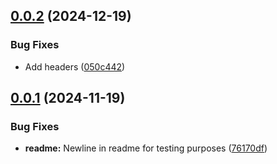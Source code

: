 ## [0.0.2](https://github.com/IBM/sds-go-sdk/compare/v0.0.1...v0.0.2) (2024-12-19)


### Bug Fixes

* Add headers ([050c442](https://github.com/IBM/sds-go-sdk/commit/050c44269e248554f7333968826ccb2d8bf7e3b6))

## [0.0.1](https://github.com/IBM/sds-go-sdk/compare/v0.0.0...v0.0.1) (2024-11-19)


### Bug Fixes

* **readme:** Newline in readme for testing purposes ([76170df](https://github.com/IBM/sds-go-sdk/commit/76170df5f21430017d2a8d4be7bfc59bb9b9fe3e))
